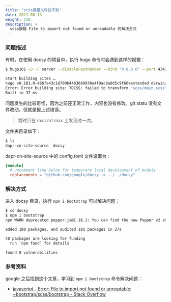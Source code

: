 ```yaml
---
title: "scss报错文件找不到"
date: 2021-08-13
weight: 210
description: >
  scss报错 File to import not found or unreadable 的解决方式
---
```


### 问题描述

有时，在使用 docsy 的项目中，执行 hugo 命令时会遇到这样的报错：

```bash
$ hugo101 -D -F server --disableFastRender --bind "0.0.0.0" --port 4343

Start building sites … 
hugo v0.101.0-466fa43c16709b4483689930a4f9ac8add5c9f66+extended darwin/arm64 BuildDate=2022-06-16T07:09:16Z VendorInfo=gohugoio
Error: Error building site: TOCSS: failed to transform "scss/main.scss" (text/x-scss): "/Users/sky/work/code/dapr-cn/docsy/assets/scss/main.scss:6:1": File to import not found or unreadable: ../vendor/bootstrap/scss/bootstrap.
Built in 37 ms
```

问题发生的比较奇怪，因为之前还正常工作，内容也没有修改。git statu 没有文件改动，但就是报上述错误。

> 暂时只在 mac m1 max 上发现过一次。

文件夹目录如下：

```bash
$ ls
dapr-cn-site-source  docsy    
```

dapr-cn-site-source 中的 config.toml 文件设置为 :

```toml
[module]
  # uncomment line below for temporary local development of module
  replacements = "github.com/google/docsy -> ../../docsy"
```

### 解决方式

进入 docsy 目录，执行 `npm i bootstrap` 可以解决问题：

```bash
$ cd docsy
$ npm i bootstrap
npm WARN deprecated popper.js@1.16.1: You can find the new Popper v2 at @popperjs/core, this package is dedicated to the legacy v1

added 180 packages, and audited 181 packages in 27s

40 packages are looking for funding
  run `npm fund` for details

found 0 vulnerabilities
```

### 参考资料

google 之后找到这个文章，学习到 `npm i bootstrap` 命令解决问题：

- [javascript - Error: File to import not found or unreadable: ~bootstrap/scss/bootstrap - Stack Overflow](https://stackoverflow.com/questions/48434762/error-file-to-import-not-found-or-unreadable-bootstrap-scss-bootstrap)